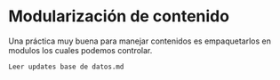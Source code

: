 # Modularización de contenido

Una práctica muy buena para manejar contenidos es empaquetarlos en modulos los cuales podemos controlar.
    
    Leer updates base de datos.md
    
